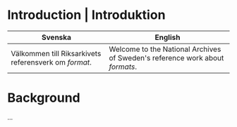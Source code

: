 # Introduction | Introduktion
| Svenska  | English |
| ------------- | ------------- |
| Välkommen till Riksarkivets referensverk om _format_. | Welcome to the National Archives of Sweden's reference work about _formats_. |
# Background
...